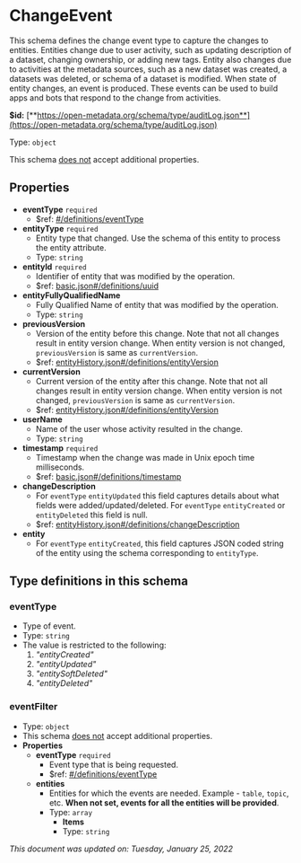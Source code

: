 # ChangeEvent

This schema defines the change event type to capture the changes to entities. Entities change due to user activity, such as updating description of a dataset, changing ownership, or adding new tags. Entity also changes due to activities at the metadata sources, such as a new dataset was created, a datasets was deleted, or schema of a dataset is modified. When state of entity changes, an event is produced. These events can be used to build apps and bots that respond to the change from activities.

**$id:** [**https://open-metadata.org/schema/type/auditLog.json**](https://open-metadata.org/schema/type/auditLog.json)

Type: `object`

This schema <u>does not</u> accept additional properties.

## Properties
 - **eventType** `required`
	 - $ref: [#/definitions/eventType](#eventtype)
 - **entityType** `required`
	 - Entity type that changed. Use the schema of this entity to process the entity attribute.
	 - Type: `string`
 - **entityId** `required`
	 - Identifier of entity that was modified by the operation.
	 - $ref: [basic.json#/definitions/uuid](basic.md#uuid)
 - **entityFullyQualifiedName**
	 - Fully Qualified Name of entity that was modified by the operation.
	 - Type: `string`
 - **previousVersion**
	 - Version of the entity before this change. Note that not all changes result in entity version change. When entity version is not changed, `previousVersion` is same as `currentVersion`.
	 - $ref: [entityHistory.json#/definitions/entityVersion](entityhistory.md#entityversion)
 - **currentVersion**
	 - Current version of the entity after this change. Note that not all changes result in entity version change. When entity version is not changed, `previousVersion` is same as `currentVersion`.
	 - $ref: [entityHistory.json#/definitions/entityVersion](entityhistory.md#entityversion)
 - **userName**
	 - Name of the user whose activity resulted in the change.
	 - Type: `string`
 - **timestamp** `required`
	 - Timestamp when the change was made in Unix epoch time milliseconds.
	 - $ref: [basic.json#/definitions/timestamp](basic.md#timestamp)
 - **changeDescription**
	 - For `eventType` `entityUpdated` this field captures details about what fields were added/updated/deleted. For `eventType` `entityCreated` or `entityDeleted` this field is null.
	 - $ref: [entityHistory.json#/definitions/changeDescription](entityhistory.md#changedescription)
 - **entity**
	 - For `eventType` `entityCreated`, this field captures JSON coded string of the entity using the schema corresponding to `entityType`.


## Type definitions in this schema
### eventType

 - Type of event.
 - Type: `string`
 - The value is restricted to the following: 
	 1. _"entityCreated"_
	 2. _"entityUpdated"_
	 3. _"entitySoftDeleted"_
	 4. _"entityDeleted"_


### eventFilter

 - Type: `object`
 - This schema <u>does not</u> accept additional properties.
 - **Properties**
	 - **eventType** `required`
		 - Event type that is being requested.
		 - $ref: [#/definitions/eventType](#eventtype)
	 - **entities**
		 - Entities for which the events are needed. Example - `table`, `topic`, etc. **When not set, events for all the entities will be provided**.
		 - Type: `array`
			 - **Items**
			 - Type: `string`




_This document was updated on: Tuesday, January 25, 2022_